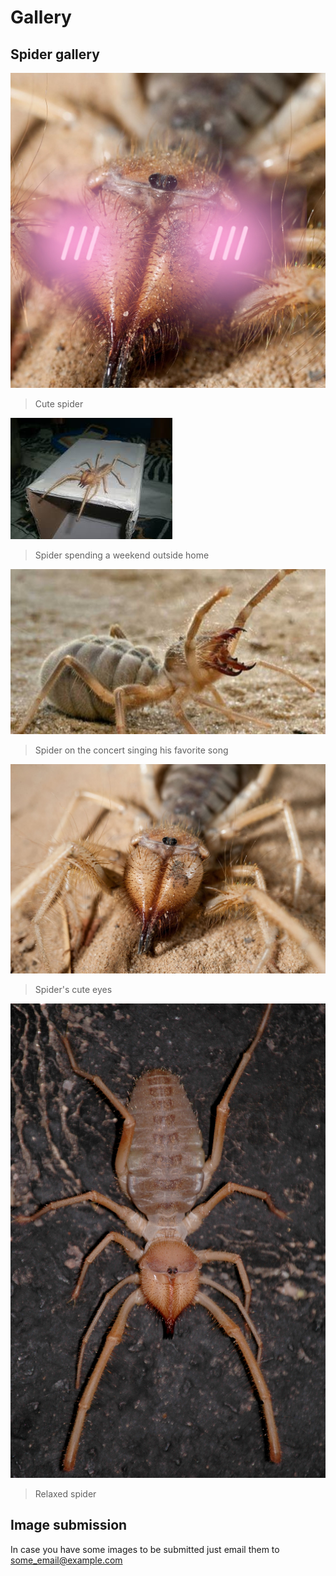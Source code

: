 # Gallery

## Spider gallery

     
![spooder](/assets/img/spooder.jpg)
> Cute spider

![img1](/assets/img/img1.jpg)
> Spider spending a weekend outside home

![img2](/assets/img/img2.jpg)
> Spider on the concert singing his favorite song

![img3](/assets/img/img3.jpg)
> Spider's cute eyes

![img4](/assets/img/img4.jpg)
> Relaxed spider

## Image submission

In case you have some images to be submitted just email them to some_email@example.com
